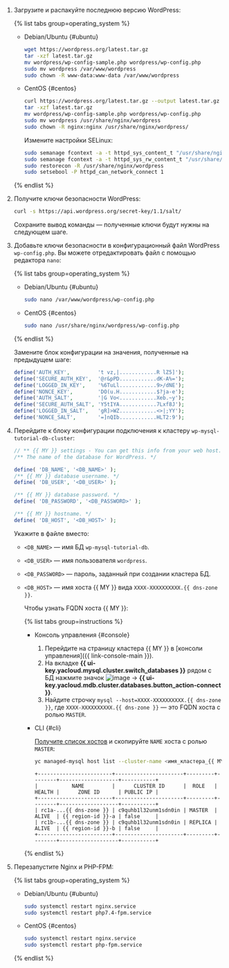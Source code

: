 1. Загрузите и распакуйте последнюю версию WordPress:

   {% list tabs group=operating_system %}

   - Debian/Ubuntu {#ubuntu}

     ```bash
     wget https://wordpress.org/latest.tar.gz
     tar -xzf latest.tar.gz
     mv wordpress/wp-config-sample.php wordpress/wp-config.php
     sudo mv wordpress /var/www/wordpress
     sudo chown -R www-data:www-data /var/www/wordpress
     ```

   - CentOS {#centos}

     ```bash
     curl https://wordpress.org/latest.tar.gz --output latest.tar.gz
     tar -xzf latest.tar.gz
     mv wordpress/wp-config-sample.php wordpress/wp-config.php
     sudo mv wordpress /usr/share/nginx/wordpress
     sudo chown -R nginx:nginx /usr/share/nginx/wordpress/
     ```

     Измените настройки SELinux:

     ```bash
     sudo semanage fcontext -a -t httpd_sys_content_t "/usr/share/nginx/wordpress(/.*)?"
     sudo semanage fcontext -a -t httpd_sys_rw_content_t "/usr/share/nginx/wordpress(/.*)?"
     sudo restorecon -R /usr/share/nginx/wordpress
     sudo setsebool -P httpd_can_network_connect 1
     ```

   {% endlist %}

1. Получите ключи безопасности WordPress:

   ```bash
   curl -s https://api.wordpress.org/secret-key/1.1/salt/
   ```

   Сохраните вывод команды — полученные ключи будут нужны на следующем шаге.
1. Добавьте ключи безопасности в конфигурационный файл WordPress `wp-config.php`. Вы можете отредактировать файл с помощью редактора `nano`:

   {% list tabs group=operating_system %}

   - Debian/Ubuntu {#ubuntu}

     ```bash
     sudo nano /var/www/wordpress/wp-config.php
     ```

   - CentOS {#centos}

     ```bash
     sudo nano /usr/share/nginx/wordpress/wp-config.php
     ```

   {% endlist %}

   Замените блок конфигурации на значения, полученные на предыдущем шаге:

   ```php
   define('AUTH_KEY',         't vz,|............R lZ5]');
   define('SECURE_AUTH_KEY',  '@r&pPD............dK-A%=');
   define('LOGGED_IN_KEY',    '%6TuLl............9>/dNE');
   define('NONCE_KEY',        'DO(u.H............$?ja-e');
   define('AUTH_SALT',        '|G Vo<............Xeb.~y');
   define('SECURE_AUTH_SALT', 'Y5tIYA............7Lxf8J');
   define('LOGGED_IN_SALT',   'gR]>WZ............<>|;YY');
   define('NONCE_SALT',       '=]nQIb............HLT2:9');
   ```

1. Перейдите к блоку конфигурации подключения к кластеру `wp-mysql-tutorial-db-cluster`:

   ```php
   // ** {{ MY }} settings - You can get this info from your web host. ** //
   /** The name of the database for WordPress. */

   define( 'DB_NAME', '<DB_NAME>' );
   /** {{ MY }} database username. */
   define( 'DB_USER', '<DB_USER>' );

   /** {{ MY }} database password. */
   define( 'DB_PASSWORD', '<DB_PASSWORD>' );

   /** {{ MY }} hostname. */
   define( 'DB_HOST', '<DB_HOST>' );
   ```

   Укажите в файле вместо:
   * `<DB_NAME>` — имя БД `wp-mysql-tutorial-db`.
   * `<DB_USER>` — имя пользователя `wordpress`.
   * `<DB_PASSWORD>` — пароль, заданный при создании кластера БД.
   * `<DB_HOST>` — имя хоста {{ MY }} вида `XXXX-XXXXXXXXXX.{{ dns-zone }}`.

     Чтобы узнать FQDN хоста {{ MY }}:

	 {% list tabs group=instructions %}

	 - Консоль управления {#console}

	   1. Перейдите на страницу кластера {{ MY }} в [консоли управления]({{ link-console-main }}).
       1. На вкладке **{{ ui-key.yacloud.mysql.cluster.switch_databases }}** рядом с БД нажмите значок ![image](../../../_assets/options.svg) → **{{ ui-key.yacloud.mdb.cluster.databases.button_action-connect }}**.
       1. Найдите строчку `mysql --host=ХХХХ-ХХХХХХХХХХ.{{ dns-zone }}`, где `ХХХХ-ХХХХХХХХХХ.{{ dns-zone }}` — это FQDN хоста с ролью `MASTER`.

     - CLI {#cli}

       [Получите список хостов](../../../managed-mysql/operations/hosts.md#list) и скопируйте `NAME` хоста с ролью `MASTER`:

       ```bash
       yc managed-mysql host list --cluster-name <имя_кластера_{{ MY }}>
       ```

       
       ```text
       +------------------------+----------------------+---------+--------+-------------------+-----------+
       |           NAME         |      CLUSTER ID      |  ROLE   | HEALTH |      ZONE ID      | PUBLIC IP |
       +------------------------+----------------------+---------+--------+-------------------+-----------+
       | rc1a-...{{ dns-zone }} | c9quhb1l32unm1sdn0in | MASTER  | ALIVE  | {{ region-id }}-a | false     |
       | rc1b-...{{ dns-zone }} | c9quhb1l32unm1sdn0in | REPLICA | ALIVE  | {{ region-id }}-b | false     |
       +------------------------+----------------------+---------+--------+-------------------+-----------+
       ```


     {% endlist %}

1. Перезапустите Nginx и PHP-FPM:

   {% list tabs group=operating_system %}

   - Debian/Ubuntu {#ubuntu}

     ```bash
     sudo systemctl restart nginx.service
     sudo systemctl restart php7.4-fpm.service
     ```

   - CentOS {#centos}

     ```bash
     sudo systemctl restart nginx.service
     sudo systemctl restart php-fpm.service
     ```

   {% endlist %}